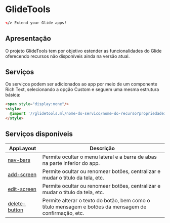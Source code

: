 # GlideTools 
```html
</> Extend your Glide apps!
```

## Apresentação

O projeto GlideTools tem por objetivo estender as funcionalidades do Glide oferecendo recursos não disponíveis ainda na versão atual.

## Serviços

Os serviços podem ser adicionados ao app por meio de um componente Rich Text, selecionando a opção Custom e seguem uma mesma estrutura básica:

```html
<span style="display:none"/>
<style>
  @import '//glidetools.ml/nome-do-servico/nome-do-recurso?propriedade1=valor1&propriedade2=valor2';
</style>
```

## Serviços disponíveis

| AppLayout | Descrição |
| - | - |
| [nav-bars](AppLayout-NavBars.md) | Permite ocultar o menu lateral e a barra de abas na parte inferior do app. |
| [add-screen](AppLayout-AddScreen.md) | Permite ocultar ou renomear botões, centralizar e mudar o título da tela, etc. |
| [edit-screen](AppLayout-EditScreen.md) | Permite ocultar ou renomear botões, centralizar e mudar o título da tela, etc. |
| [delete-button](AppLayout-DeleteButton.md) | Permite alterar o texto do botão, bem como o título mensagem e botões da mensagem de confirmação, etc. |
